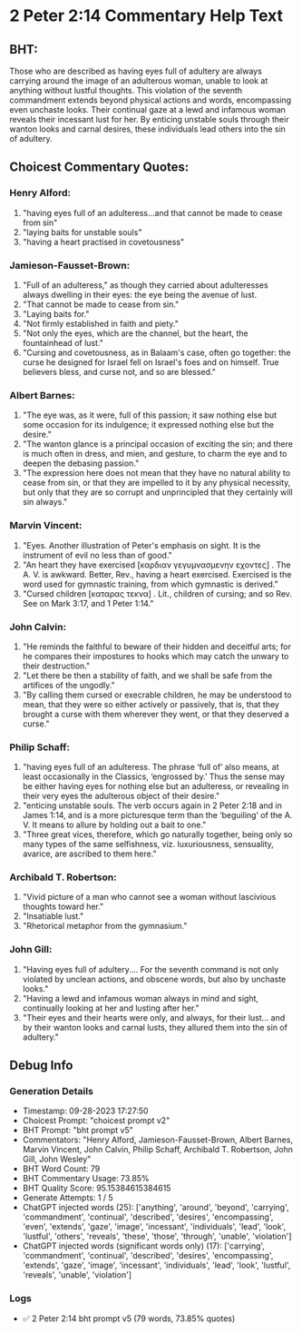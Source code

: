 # 2 Peter 2:14 Commentary Help Text

## BHT:
Those who are described as having eyes full of adultery are always carrying around the image of an adulterous woman, unable to look at anything without lustful thoughts. This violation of the seventh commandment extends beyond physical actions and words, encompassing even unchaste looks. Their continual gaze at a lewd and infamous woman reveals their incessant lust for her. By enticing unstable souls through their wanton looks and carnal desires, these individuals lead others into the sin of adultery.

## Choicest Commentary Quotes:
### Henry Alford:
1. "having eyes full of an adulteress...and that cannot be made to cease from sin" 
2. "laying baits for unstable souls"
3. "having a heart practised in covetousness"

### Jamieson-Fausset-Brown:
1. "Full of an adulteress," as though they carried about adulteresses always dwelling in their eyes: the eye being the avenue of lust.
2. "That cannot be made to cease from sin."
3. "Laying baits for."
4. "Not firmly established in faith and piety."
5. "Not only the eyes, which are the channel, but the heart, the fountainhead of lust."
6. "Cursing and covetousness, as in Balaam's case, often go together: the curse he designed for Israel fell on Israel's foes and on himself. True believers bless, and curse not, and so are blessed."

### Albert Barnes:
1. "The eye was, as it were, full of this passion; it saw nothing else but some occasion for its indulgence; it expressed nothing else but the desire."
2. "The wanton glance is a principal occasion of exciting the sin; and there is much often in dress, and mien, and gesture, to charm the eye and to deepen the debasing passion."
3. "The expression here does not mean that they have no natural ability to cease from sin, or that they are impelled to it by any physical necessity, but only that they are so corrupt and unprincipled that they certainly will sin always."

### Marvin Vincent:
1. "Eyes. Another illustration of Peter's emphasis on sight. It is the instrument of evil no less than of good." 
2. "An heart they have exercised [καρδιαν γεγυμνασμενην εχοντες] . The A. V. is awkward. Better, Rev., having a heart exercised. Exercised is the word used for gymnastic training, from which gymnastic is derived." 
3. "Cursed children [καταρας τεκνα] . Lit., children of cursing; and so Rev. See on Mark 3:17, and 1 Peter 1:14."

### John Calvin:
1. "He reminds the faithful to beware of their hidden and deceitful arts; for he compares their impostures to hooks which may catch the unwary to their destruction."
2. "Let there be then a stability of faith, and we shall be safe from the artifices of the ungodly."
3. "By calling them cursed or execrable children, he may be understood to mean, that they were so either actively or passively, that is, that they brought a curse with them wherever they went, or that they deserved a curse."

### Philip Schaff:
1. "having eyes full of an adulteress. The phrase ‘full of’ also means, at least occasionally in the Classics, ‘engrossed by.’ Thus the sense may be either  having eyes for nothing else but an adulteress,  or  revealing in their very eyes the adulterous object of their desire."
2. "enticing unstable souls. The verb occurs again in 2 Peter 2:18 and in James 1:14, and is a more picturesque term than the ‘beguiling’ of the A. V. It means to allure by holding out a bait to one."
3. "Three great vices, therefore, which go naturally together, being only so many types of the same selfishness, viz. luxuriousness, sensuality, avarice, are ascribed to them here."

### Archibald T. Robertson:
1. "Vivid picture of a man who cannot see a woman without lascivious thoughts toward her."
2. "Insatiable lust."
3. "Rhetorical metaphor from the gymnasium."

### John Gill:
1. "Having eyes full of adultery.... For the seventh command is not only violated by unclean actions, and obscene words, but also by unchaste looks."
2. "Having a lewd and infamous woman always in mind and sight, continually looking at her and lusting after her."
3. "Their eyes and their hearts were only, and always, for their lust... and by their wanton looks and carnal lusts, they allured them into the sin of adultery."


## Debug Info
### Generation Details
- Timestamp: 09-28-2023 17:27:50
- Choicest Prompt: "choicest prompt v2"
- BHT Prompt: "bht prompt v5"
- Commentators: "Henry Alford, Jamieson-Fausset-Brown, Albert Barnes, Marvin Vincent, John Calvin, Philip Schaff, Archibald T. Robertson, John Gill, John Wesley"
- BHT Word Count: 79
- BHT Commentary Usage: 73.85%
- BHT Quality Score: 95.15384615384615
- Generate Attempts: 1 / 5
- ChatGPT injected words (25):
	['anything', 'around', 'beyond', 'carrying', 'commandment', 'continual', 'described', 'desires', 'encompassing', 'even', 'extends', 'gaze', 'image', 'incessant', 'individuals', 'lead', 'look', 'lustful', 'others', 'reveals', 'these', 'those', 'through', 'unable', 'violation']
- ChatGPT injected words (significant words only) (17):
	['carrying', 'commandment', 'continual', 'described', 'desires', 'encompassing', 'extends', 'gaze', 'image', 'incessant', 'individuals', 'lead', 'look', 'lustful', 'reveals', 'unable', 'violation']

### Logs
- ✅ 2 Peter 2:14 bht prompt v5 (79 words, 73.85% quotes)